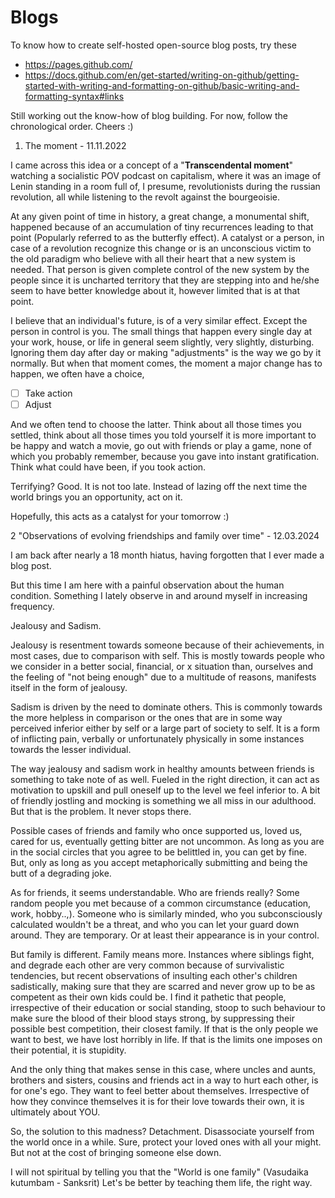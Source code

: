# Blogs 

To know how to create self-hosted open-source blog posts, try these
- https://pages.github.com/
- https://docs.github.com/en/get-started/writing-on-github/getting-started-with-writing-and-formatting-on-github/basic-writing-and-formatting-syntax#links


Still working out the know-how of blog building. For now, follow the chronological order. Cheers :)

1. The moment - 11.11.2022

I came across this idea or a concept of a "**Transcendental moment**" watching a socialistic POV podcast on capitalism, where it was an image of Lenin standing in a room full of, I presume, revolutionists during the russian revolution, all while listening to the revolt against the bourgeoisie.

At any given point of time in history, a great change, a monumental shift, happened because of an accumulation of tiny recurrences leading to that point (Popularly referred to as the butterfly effect). A catalyst or a person, in case of a revolution recognize this change or is an unconscious victim to the old paradigm who believe with all their heart that a new system is needed. That person is given complete control of the new system by the people since it is uncharted territory that they are stepping into and he/she seem to have better knowledge about it, however limited that is at that point. 

I believe that an individual's future, is of a very similar effect. Except the person in control is you. The small things that happen every single day at your work, house, or life in general seem slightly, very slightly, disturbing. Ignoring them day after day or making "adjustments" is the way we go by it normally. But when that moment comes, the moment a major change has to happen, we often have a choice, 

- [ ] Take action
- [ ] Adjust

And we often tend to choose the latter. Think about all those times you settled, think about all those times you told yourself it is more important to be happy and watch a movie, go out with friends or play a game, none of which you probably remember, because you gave into instant gratification. Think what could have been, if you took action.

Terrifying? Good. It is not too late. Instead of lazing off the next time the world brings you an opportunity, act on it. 

Hopefully, this acts as a catalyst for your tomorrow :)

2 "Observations of evolving friendships and family over time" - 12.03.2024

I am back after nearly a 18 month hiatus, having forgotten that I ever made a blog post.

But this time I am here with a painful observation about the human condition. Something I lately observe in and around myself in increasing frequency.

Jealousy and Sadism.

Jealousy is resentment towards someone because of their achievements, in most cases, due to comparison with self. This is mostly towards people who we consider in a better social, financial, or x situation than, ourselves and the feeling of "not being enough" due to a multitude of reasons, manifests itself in the form of jealousy.

Sadism is driven by the need to dominate others. This is commonly towards the more helpless in comparison or the ones that are in some way perceived inferior either by self or a large part of society to self. It is a form of inflicting pain, verbally or unfortunately physically in some instances towards the lesser individual.

The way jealousy and sadism work in healthy amounts between friends is something to take note of as well. Fueled in the right direction, it can act as motivation to upskill and pull oneself up to the level we feel inferior to. A bit of friendly jostling and mocking is something we all miss in our adulthood. But that is the problem. It never stops there.

Possible cases of friends and family who once supported us, loved us, cared for us, eventually getting bitter are not uncommon. As long as you are in the social circles that you agree to be belittled in, you can get by fine. But, only as long as you accept metaphorically submitting and being the butt of a degrading joke. 

As for friends, it seems understandable. Who are friends really? Some random people you met because of a common circumstance (education, work, hobby..,). Someone who is similarly minded, who you subconsciously calculated wouldn't be a threat, and who you can let your guard down around. They are temporary. Or at least their appearance is in your control.

But family is different. Family means more. Instances where siblings fight, and degrade each other are very common because of survivalistic tendencies, but recent observations of insulting each other's children sadistically, making sure that they are scarred and never grow up to be as competent as their own kids could be. I find it pathetic that people, irrespective of their education or social standing, stoop to such behaviour to make sure the blood of their blood stays strong, by suppressing their possible best competition, their closest family. If that is the only people we want to best, we have lost horribly in life. If that is the limits one imposes on their potential, it is stupidity.

And the only thing that makes sense in this case, where uncles and aunts, brothers and sisters, cousins and friends act in a way to hurt each other, is for one's ego. They want to feel better about themselves. Irrespective of how they convince themselves it is for their love towards their own, it is ultimately about YOU.

So, the solution to this madness? Detachment. Disassociate yourself from the world once in a while. Sure, protect your loved ones with all your might. But not at the cost of bringing someone else down.

I will not spiritual by telling you that the "World is one family" (Vasudaika kutumbam - Sanksrit) Let's be better by teaching them life, the right way. 

